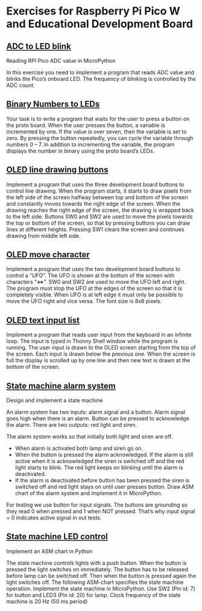 # Exercises for Raspberry Pi Pico W and Educational Development Board

## [ADC to LED blink](https://github.com/irakump/micropython-rpi-exercises/blob/main/adc_to_led_blink.py)

Reading RPI Pico ADC value in MicroPython

In this exercise you need to implement a program that reads ADC value and blinks the Pico’s onboard LED.
The frequency of blinking is controlled by the ADC count.

## [Binary Numbers to LEDs](https://github.com/irakump/micropython-rpi-exercises/blob/main/binary_numbers_to_leds.py)

Your task is to write a program that waits for the user to press a button on the proto board.
When the user presses the button, a variable is incremented by one. If the value is over seven,
then the variable is set to zero. By pressing the button repeatedly, you can cycle the variable
through numbers 0 – 7. In addition to incrementing the variable, the program displays the number
in binary using the proto board’s LEDs.

## [OLED line drawing buttons](https://github.com/irakump/micropython-rpi-exercises/blob/main/OLED_line_drawing_buttons.py) 

Implement a program that uses the three development board buttons to control line drawing. When the
program starts, it starts to draw pixels from the left side of the screen halfway between top and bottom
of the screen and constantly moves towards the right edge of the screen. When the drawing reaches the
right edge of the screen, the drawing is wrapped back to the left side. Buttons SW0 and SW2 are used to
move the pixels towards the top or bottom of the screen, so that by pressing buttons you can draw lines
at different heights. Pressing SW1 clears the screen and continues drawing from middle left side.

## [OLED move character](https://github.com/irakump/micropython-rpi-exercises/blob/main/OLED_move_character.py)

Implement a program that uses the two development board buttons to control a “UFO”. The UFO is
shown at the bottom of the screen with characters “<=>”. SW0 and SW2 are used to move the UFO left
and right. The program must stop the UFO at the edges of the screen so that it is completely visible.
When UFO is at left edge it must only be possible to move the UFO right and vice versa.
The font size is 8x8 pixels.

## [OLED text input list](https://github.com/irakump/micropython-rpi-exercises/blob/main/OLED_text_input_list.py)

Implement a program that reads user input from the keyboard in an infinite loop. The input is typed in
Thonny Shell window while the program is running. The user input is drawn to the OLED screen starting
from the top of the screen. Each input is drawn below the previous one. When the screen is full the
display is scrolled up by one line and then new text is drawn at the bottom of the screen.

## [State machine alarm system](https://github.com/irakump/micropython-rpi-exercises/blob/main/state_machine_alarm_system.py)

Design and implement a state machine

An alarm system has two inputs: alarm signal and a button. Alarm signal goes high when
there is an alarm. Button can be pressed to acknowledge the alarm. There are two outputs:
red light and siren.

The alarm system works so that initially both light and siren are off.
- When alarm is activated both lamp and siren go on.
- When the button is pressed the alarm acknowledged. If the alarm is still active when
it is acknowledged the siren is switched off and the red light starts to blink. The red
light keeps on blinking until the alarm is deactivated.
- If the alarm is deactivated before button has been pressed the siren is switched off
and red light stays on until user presses button.
Draw ASM chart of the alarm system and implement it in MicroPython.

For testing we use button for input signals. The buttons are grounding so they read 0 when
pressed and 1 when NOT pressed. That’s why input signal = 0 indicates active signal in out
tests.

## [State machine LED control](https://github.com/irakump/micropython-rpi-exercises/blob/main/state_machine_led_control.py)

Implement an ASM chart in Python

The state machine controls lights with a push button. When the button is pressed the light
switches on immediately. The button has to be released before lamp can be switched off.
Then when the button is pressed again the light switches off. The following ASM-chart
specifies the state machine operation. Implement the state machine in MicroPython. Use
SW2 (Pin id: 7) for button and LED3 (Pin id: 20) for lamp. Clock frequency of the state
machine is 20 Hz (50 ms period)
